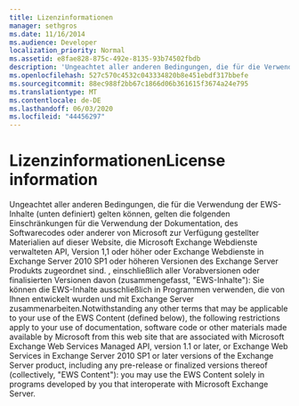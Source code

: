 ```yaml
---
title: Lizenzinformationen
manager: sethgros
ms.date: 11/16/2014
ms.audience: Developer
localization_priority: Normal
ms.assetid: e8fae828-875c-492e-8135-93b74502fbdb
description: 'Ungeachtet aller anderen Bedingungen, die für die Verwendung der EWS-Inhalte (unten definiert) gelten können, gelten die folgenden Einschränkungen für die Verwendung der Dokumentation, des Softwarecodes oder anderer von Microsoft zur Verfügung gestellter Materialien auf dieser Website, die Microsoft Exchange Webdienste verwalteten API, Version 1,1 oder höher oder Exchange Webdienste in Exchange Server 2010 SP1 oder höheren Versionen des Exchange Server Produkts zugeordnet sind. , einschließlich aller Vorabversionen oder finalisierten Versionen davon (zusammengefasst, EWS-Inhalte): Sie können die EWS-Inhalte ausschließlich in Programmen verwenden, die von Ihnen entwickelt wurden und mit Exchange Server zusammenarbeiten.'
ms.openlocfilehash: 527c570c4532c043334820b8e451ebdf317bbefe
ms.sourcegitcommit: 88ec988f2bb67c1866d06b361615f3674a24e795
ms.translationtype: MT
ms.contentlocale: de-DE
ms.lasthandoff: 06/03/2020
ms.locfileid: "44456297"
---
```

# <a name="license-information"></a><span data-ttu-id="c1c28-103">Lizenzinformationen</span><span class="sxs-lookup"><span data-stu-id="c1c28-103">License information</span></span>

<span data-ttu-id="c1c28-104">Ungeachtet aller anderen Bedingungen, die für die Verwendung der EWS-Inhalte (unten definiert) gelten können, gelten die folgenden Einschränkungen für die Verwendung der Dokumentation, des Softwarecodes oder anderer von Microsoft zur Verfügung gestellter Materialien auf dieser Website, die Microsoft Exchange Webdienste verwalteten API, Version 1,1 oder höher oder Exchange Webdienste in Exchange Server 2010 SP1 oder höheren Versionen des Exchange Server Produkts zugeordnet sind. , einschließlich aller Vorabversionen oder finalisierten Versionen davon (zusammengefasst, "EWS-Inhalte"): Sie können die EWS-Inhalte ausschließlich in Programmen verwenden, die von Ihnen entwickelt wurden und mit Exchange Server zusammenarbeiten.</span><span class="sxs-lookup"><span data-stu-id="c1c28-104">Notwithstanding any other terms that may be applicable to your use of the EWS Content (defined below), the following restrictions apply to your use of documentation, software code or other materials made available by Microsoft from this web site that are associated with Microsoft Exchange Web Services Managed API, version 1.1 or later, or Exchange Web Services in Exchange Server 2010 SP1 or later versions of the Exchange Server product, including any pre-release or finalized versions thereof (collectively, "EWS Content"): you may use the EWS Content solely in programs developed by you that interoperate with Microsoft Exchange Server.</span></span>
  


